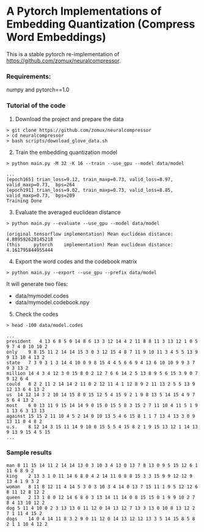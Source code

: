 # A Pytorch Implementations of Embedding Quantization (Compress Word Embeddings)

This is a stable pytorch re-implementation of https://github.com/zomux/neuralcompressor.

### Requirements:

numpy and pytorch==1.0

### Tutorial of the code

1. Download the project and prepare the data

```
> git clone https://github.com/zomux/neuralcompressor
> cd neuralcompressor
> bash scripts/download_glove_data.sh
```

2. Train the embedding quantization model

```
> python main.py -M 32 -K 16 --train --use_gpu --model data/model
```

```
...
[epoch165] trian_loss=9.12, train_maxp=0.73, valid_loss=8.97, valid_maxp=0.73,  bps=264 
[epoch191] trian_loss=9.02, train_maxp=0.73, valid_loss=8.85, valid_maxp=0.73,  bps=289 
Training Done
```

3. Evaluate the averaged euclidean distance

```
> python main.py --evaluate --use_gpu --model data/model
```

```
(original tensorflow implementation) Mean euclidean distance: 4.889592628145218
(this     pytorch    implementation) Mean euclidean distance: 4.161795844955444
```

4. Export the word codes and the codebook matrix

```
> python main.py --export --use_gpu --prefix data/model
```

It will generate two files:
- data/mymodel.codes
- data/mymodel.codebook.npy

5. Check the codes

```
> head -100 data/model.codes
```

```
...
president	4 13 6 8 5 0 14 8 6 13 3 12 14 4 2 11 8 8 11 3 13 12 1 0 5 9 7 4 0 10 10 2
only	9 8 15 11 2 14 14 15 3 0 3 12 15 4 8 7 11 9 10 11 3 4 5 5 13 9 9 13 10 4 13 2
state	7 3 9 3 1 3 14 4 10 0 9 8 15 4 4 5 6 6 9 4 13 6 10 10 9 9 3 7 9 3 13 2
million	14 4 3 4 12 3 0 15 8 0 2 12 7 6 6 14 2 5 13 8 9 5 6 15 3 9 0 7 9 12 6 4
could	0 2 2 11 2 14 14 2 11 0 2 12 11 4 1 12 8 9 2 11 13 2 5 5 13 9 12 13 6 4 13 2
us	14 12 14 3 2 10 14 15 8 0 15 12 5 4 15 9 2 1 9 8 13 5 14 15 4 9 7 5 6 4 13 2
most	6 0 13 11 9 15 14 14 9 0 15 0 15 5 8 3 15 2 7 11 10 4 11 5 1 9 1 13 6 3 13 13
against	15 15 2 11 10 4 5 2 14 0 10 13 5 4 6 15 8 1 1 7 13 4 13 3 0 9 13 11 0 4 8 2
u.s.	8 12 14 3 15 11 14 9 10 0 15 5 5 4 15 8 2 1 9 15 13 12 1 14 13 9 13 9 15 4 5 15
...
```
### Sample results
```
man	8 11 15 14 11 2 14 14 13 0 3 10 3 4 13 0 13 7 8 13 0 9 5 15 12 6 1 11 6 8 9 2
king	2 13 3 1 0 11 14 6 8 0 4 2 14 11 0 8 8 15 3 3 15 9 9 12 12 9 13 4 1 9 3 2
woman	8 11 8 12 11 4 14 5 3 0 3 10 3 4 14 0 13 7 15 11 1 9 5 12 12 6 8 11 12 8 12 2
queen	2 13 1 8 0 12 14 6 8 0 3 13 14 11 14 0 8 15 15 0 1 9 9 10 2 7 8 4 13 10 12 2
dog	5 11 4 10 0 2 3 13 13 0 11 12 0 14 13 12 7 13 3 13 0 10 8 13 12 2 7 1 11 4 15 2
dogs	14 0 4 14 11 8 3 2 9 0 11 12 0 14 13 12 12 13 3 5 14 15 8 5 8 2 1 1 10 4 12 2
```